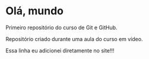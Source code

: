 # Olá, mundo
 Primeiro repositório do curso de Git e GitHub.

 Repositório criado durante uma aula do curso em vídeo.

Essa linha eu adicionei diretamente no site!!!

